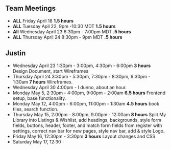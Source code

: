 ## Team Meetings
- **ALL** Friday April 18 **1.5 hours**
- **ALL** Tuesday Apil 22, 9pm -10:30 MDT **1.5 hours**
- **All** Wednesday April 23 6:30pm - 7:00pm MDT **.5 hours**
- **ALL** Thursday April 24 8:30pm - 9pm MDT **.5 hours**


## Justin
- Wednesday April 23 1:30pm - 3:00pm, 4:30pm - 6:00pm **3 hours** Design Document, start Wireframes
- Thursday April 24 3:30pm - 5:30pm, 7:30pm - 8:30pm, 9:30pm - 1:30am **7 hours** Wireframes.
- Wednesday April 30 4:00pm - I dunno, about an hour.
- Monday May 5, 2:30pm - 4:00pm, 9:00pm - 2:00am **6.5 hours** Frontend setup, base functionality.
- Monday May 12, 4:00pm - 6:00pm, 11:00pm - 1:30am **4.5 hours** book tiles, search function.
- Thursday May 15, 2:00pm - 8:00pm, 9:00pm - 12:00am **8 hours** Split My Library into Listings & Wishlist, add headings,         backgrounds, style form fields, buttons, header, footer, and match form fields from register with settings, correct nav bar for new pages, style nav bar, add & style Logo.
- Friday May 16, 12:30pm - 3:30pm **3 hours** Layout changes and CSS
- Saturday May 17, 12:30 - 